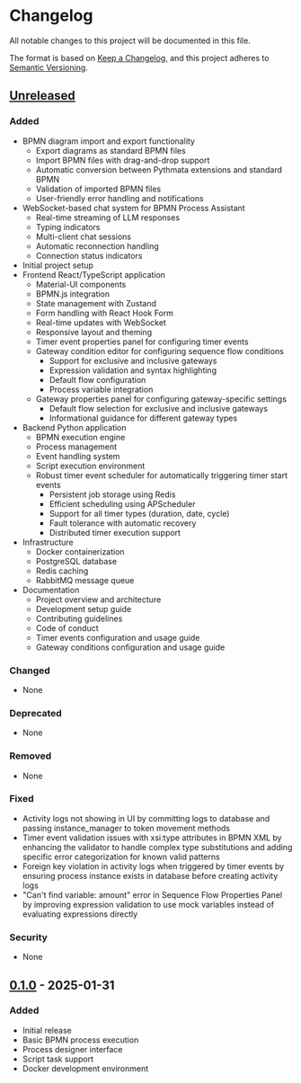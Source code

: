 # Changelog

All notable changes to this project will be documented in this file.

The format is based on [Keep a Changelog](https://keepachangelog.com/en/1.0.0/),
and this project adheres to [Semantic Versioning](https://semver.org/spec/v2.0.0.html).

## [Unreleased]

### Added
- BPMN diagram import and export functionality
  - Export diagrams as standard BPMN files
  - Import BPMN files with drag-and-drop support
  - Automatic conversion between Pythmata extensions and standard BPMN
  - Validation of imported BPMN files
  - User-friendly error handling and notifications
- WebSocket-based chat system for BPMN Process Assistant
  - Real-time streaming of LLM responses
  - Typing indicators
  - Multi-client chat sessions
  - Automatic reconnection handling
  - Connection status indicators
- Initial project setup
- Frontend React/TypeScript application
  - Material-UI components
  - BPMN.js integration
  - State management with Zustand
  - Form handling with React Hook Form
  - Real-time updates with WebSocket
  - Responsive layout and theming
  - Timer event properties panel for configuring timer events
  - Gateway condition editor for configuring sequence flow conditions
    - Support for exclusive and inclusive gateways
    - Expression validation and syntax highlighting
    - Default flow configuration
    - Process variable integration
  - Gateway properties panel for configuring gateway-specific settings
    - Default flow selection for exclusive and inclusive gateways
    - Informational guidance for different gateway types
- Backend Python application
  - BPMN execution engine
  - Process management
  - Event handling system
  - Script execution environment
  - Robust timer event scheduler for automatically triggering timer start events
    - Persistent job storage using Redis
    - Efficient scheduling using APScheduler
    - Support for all timer types (duration, date, cycle)
    - Fault tolerance with automatic recovery
    - Distributed timer execution support
- Infrastructure
  - Docker containerization
  - PostgreSQL database
  - Redis caching
  - RabbitMQ message queue
- Documentation
  - Project overview and architecture
  - Development setup guide
  - Contributing guidelines
  - Code of conduct
  - Timer events configuration and usage guide
  - Gateway conditions configuration and usage guide

### Changed
- None

### Deprecated
- None

### Removed
- None

### Fixed
- Activity logs not showing in UI by committing logs to database and passing instance_manager to token movement methods
- Timer event validation issues with xsi:type attributes in BPMN XML by enhancing the validator to handle complex type substitutions and adding specific error categorization for known valid patterns
- Foreign key violation in activity logs when triggered by timer events by ensuring process instance exists in database before creating activity logs
- "Can't find variable: amount" error in Sequence Flow Properties Panel by improving expression validation to use mock variables instead of evaluating expressions directly

### Security
- None

## [0.1.0] - 2025-01-31

### Added
- Initial release
- Basic BPMN process execution
- Process designer interface
- Script task support
- Docker development environment

[Unreleased]: https://github.com/yourusername/pythmata/compare/v0.1.0...HEAD
[0.1.0]: https://github.com/yourusername/pythmata/releases/tag/v0.1.0
